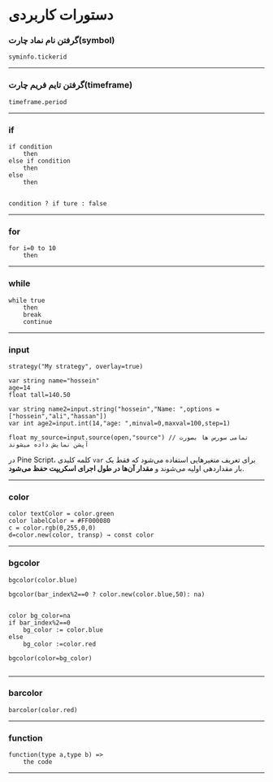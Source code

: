 # دستورات کاربردی

### گرفتن نام نماد چارت(symbol)

```pine
syminfo.tickerid

```

---

### گرفتن تایم فریم چارت(timeframe)

```pine 
timeframe.period
```

---

### if

```pine
if condition
    then
else if condition
    then
else
    then


condition ? if ture : false

```

---

### for

```pine
for i=0 to 10
    then
```

---

### while

```pine
while true
    then
    break
    continue
```

---

### input

```pine
strategy("My strategy", overlay=true)

var string name="hossein"
age=14
float tall=140.50

var string name2=input.string("hossein","Name: ",options = ["hossein","ali","hassan"])
var int age2=input.int(14,"age: ",minval=0,maxval=100,step=1)

float my_source=input.source(open,"source") // تمامی سورس ها بصورت آپشن نمایش داده میشوند

```

در Pine Script، کلمه کلیدی `var` برای تعریف متغیرهایی استفاده می‌شود که فقط یک بار مقداردهی اولیه می‌شوند و **مقدار آن‌ها در طول اجرای اسکریپت حفظ می‌شود**.

---

### color

```pine
color textColor = color.green   
color labelColor = #FF000080
c = color.rgb(0,255,0,0)
d=color.new(color, transp) → const color

```

---

### bgcolor

```pine
bgcolor(color.blue)

bgcolor(bar_index%2==0 ? color.new(color.blue,50): na)


color bg_color=na
if bar_index%2==0
    bg_color := color.blue
else
    bg_color :=color.red

bgcolor(color=bg_color)


```

---

### barcolor

```pine
barcolor(color.red)

```

---

### function

```pine
function(type a,type b) =>
    the code
```

---

###